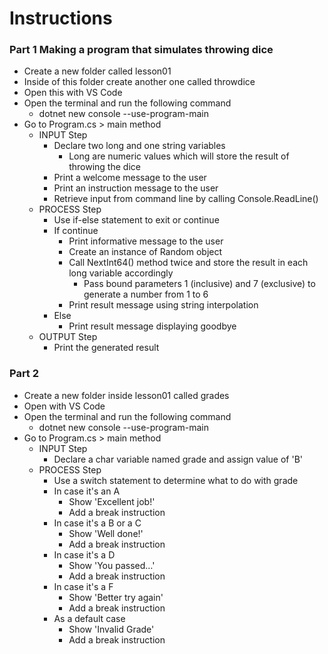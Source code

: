 # Instructions

### Part 1 Making a program that simulates throwing dice

- Create a new folder called lesson01
- Inside of this folder create another one called throwdice
- Open this with VS Code
- Open the terminal and run the following command
    - dotnet new console --use-program-main
- Go to Program.cs > main method
    - INPUT Step
        - Declare two long and one string variables
            - Long are numeric values which will store the result of throwing the dice
        - Print a welcome message to the user
        - Print an instruction message to the user
        - Retrieve input from command line by calling Console.ReadLine()
    - PROCESS Step
        - Use if-else statement to exit or continue
        - If continue
            - Print informative message to the user
            - Create an instance of Random object
            - Call NextInt64() method twice and store the result in each long variable accordingly
                - Pass bound parameters 1 (inclusive) and 7 (exclusive) to generate a number from 1 to 6
            - Print result message using string interpolation
        - Else
            - Print result message displaying goodbye
    - OUTPUT Step
        - Print the generated result

### Part 2 	

- Create a new folder inside lesson01 called grades
- Open with VS Code
- Open the terminal and run the following command
    - dotnet new console --use-program-main
- Go to Program.cs > main method
    - INPUT Step
        - Declare a char variable named grade and assign value of 'B'
    - PROCESS Step
        - Use a switch statement to determine what to do with grade
        - In case it's an A 
            - Show 'Excellent job!'
            - Add a break instruction
        - In case it's a B or a C 
            - Show 'Well done!'
            - Add a break instruction
        - In case it's a D 
            - Show 'You passed…'
            - Add a break instruction
        - In case it's a F
            - Show 'Better try again'
            - Add a break instruction
        - As a default case
            - Show 'Invalid Grade'
            - Add a break instruction